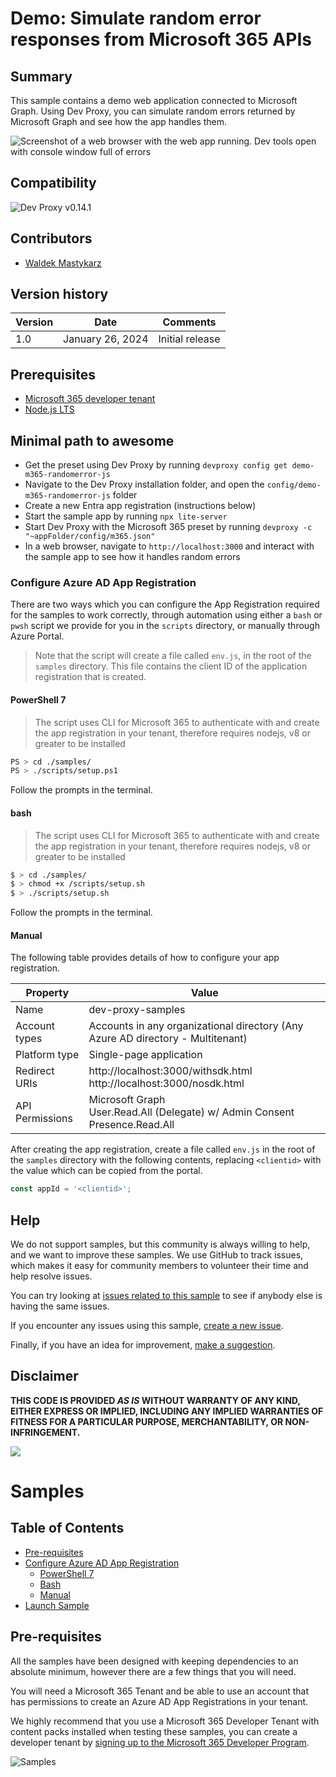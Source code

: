 # Demo: Simulate random error responses from Microsoft 365 APIs

## Summary

This sample contains a demo web application connected to Microsoft Graph. Using Dev Proxy, you can simulate random errors returned by Microsoft Graph and see how the app handles them.

![Screenshot of a web browser with the web app running. Dev tools open with console window full of errors](assets/test-app-js-requests.png)

## Compatibility

![Dev Proxy v0.14.1](https://aka.ms/devproxy/badge/v0.14.1)

## Contributors

- [Waldek Mastykarz](https://github.com/waldekmastykarz)

## Version history

Version|Date|Comments
-------|----|--------
1.0|January 26, 2024|Initial release

## Prerequisites

- [Microsoft 365 developer tenant](https://aka.ms/m365/devprogram)
- [Node.js LTS](https://nodejs.org)

## Minimal path to awesome

- Get the preset using Dev Proxy by running `devproxy config get demo-m365-randomerror-js`
- Navigate to the Dev Proxy installation folder, and open the `config/demo-m365-randomerror-js` folder
- Create a new Entra app registration (instructions below)
- Start the sample app by running `npx lite-server`
- Start Dev Proxy with the Microsoft 365 preset by running `devproxy -c "~appFolder/config/m365.json"`
- In a web browser, navigate to `http://localhost:3000` and interact with the sample app to see how it handles random errors

### <a id="appreg">Configure Azure AD App Registration</a>

There are two ways which you can configure the App Registration required for the samples to work correctly, through automation using either a `bash` or `pwsh` script we provide for you in the `scripts` directory, or manually through Azure Portal.

> Note that the script will create a file called `env.js`, in the root of the `samples` directory. This file contains the client ID of the application registration that is created.

#### <a id="pwsh">PowerShell 7</a>

> The script uses CLI for Microsoft 365 to authenticate with and create the app registration in your tenant, therefore requires nodejs, v8 or greater to be installed

```sh
PS > cd ./samples/
PS > ./scripts/setup.ps1
```

Follow the prompts in the terminal.

#### <a id="bash">bash</a>

> The script uses CLI for Microsoft 365 to authenticate with and create the app registration in your tenant, therefore requires nodejs, v8 or greater to be installed

```sh
$ > cd ./samples/
$ > chmod +x /scripts/setup.sh
$ > ./scripts/setup.sh
```

Follow the prompts in the terminal.

#### <a id="manual">Manual</a>

The following table provides details of how to configure your app registration.

| Property | Value |
| ---- | ---- |
| Name | dev-proxy-samples |
| Account types | Accounts in any organizational directory (Any Azure AD directory - Multitenant) |
| Platform type | Single-page application |
| Redirect URIs | http://localhost:3000/withsdk.html <br> http://localhost:3000/nosdk.html |
| API Permissions | Microsoft Graph <br> User.Read.All (Delegate) w/ Admin Consent <br> Presence.Read.All |

After creating the app registration, create a file called `env.js` in the root of the `samples` directory with the following contents, replacing `<clientid>` with the value which can be copied from the portal.

```js
const appId = '<clientid>';
```

## Help

We do not support samples, but this community is always willing to help, and we want to improve these samples. We use GitHub to track issues, which makes it easy for  community members to volunteer their time and help resolve issues.

You can try looking at [issues related to this sample](https://github.com/pnp/proxy-samples/issues?q=label%3A%22sample%3A%20spfx%22) to see if anybody else is having the same issues.

If you encounter any issues using this sample, [create a new issue](https://github.com/pnp/proxy-samples/issues/new).

Finally, if you have an idea for improvement, [make a suggestion](https://github.com/pnp/proxy-samples/issues/new).

## Disclaimer

**THIS CODE IS PROVIDED *AS IS* WITHOUT WARRANTY OF ANY KIND, EITHER EXPRESS OR IMPLIED, INCLUDING ANY IMPLIED WARRANTIES OF FITNESS FOR A PARTICULAR PURPOSE, MERCHANTABILITY, OR NON-INFRINGEMENT.**

![](https://m365-visitor-stats.azurewebsites.net/SamplesGallery/pnp-devproxy-demo-m365-randomerror-js)














# Samples

## Table of Contents

- [Pre-requisites](#prereqs)
- [Configure Azure AD App Registration](#appreg)
    - [PowerShell 7](#pwsh)
    - [Bash](#bash)
    - [Manual](#manual)
- [Launch Sample](#launch)

## <a id="prereqs">Pre-requisites</a>

All the samples have been designed with keeping dependencies to an absolute minimum, however there are a few things that you will need.

You will need a Microsoft 365 Tenant and be able to use an account that has permissions to create an Azure AD App Registrations in your tenant.

We highly recommend that you use a Microsoft 365 Developer Tenant with content packs installed when testing these samples, you can create a developer tenant by [signing up to the Microsoft 365 Developer Program](https://aka.ms/m365/).



![Samples](img/samples.png)
